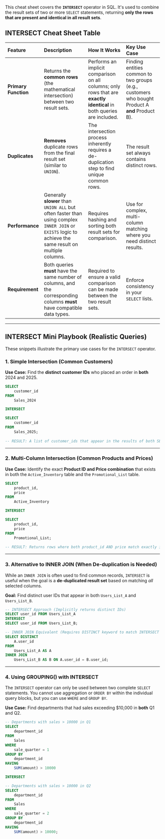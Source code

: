 This cheat sheet covers the **`INTERSECT`** operator in SQL. It's used to combine the result sets of two or more `SELECT` statements, returning **only the rows that are present and identical in all result sets**.

## INTERSECT Cheat Sheet Table

| Feature | Description | How It Works | Key Use Case |
| :--- | :--- | :--- | :--- |
| **Primary Function** | Returns the **common rows** (the mathematical intersection) between two result sets. | Performs an implicit comparison on all columns; only rows that are **exactly identical** in both queries are included. | Finding entities common to two groups (e.g., customers who bought Product A **and** Product B). |
| **Duplicates** | **Removes** duplicate rows from the final result set (similar to `UNION`). | The intersection process inherently requires a de-duplication step to find unique common rows. | The result set always contains distinct rows. |
| **Performance** | Generally **slower** than `UNION ALL` but often faster than using complex `INNER JOIN` or `EXISTS` logic to achieve the same result on multiple columns. | Requires hashing and sorting both result sets for comparison. | Use for complex, multi-column matching where you need distinct results. |
| **Requirement** | Both queries **must** have the same number of columns, and the corresponding columns **must** have compatible data types. | Required to ensure a valid comparison can be made between the two result sets. | Enforce consistency in your `SELECT` lists. |

-----

## INTERSECT Mini Playbook (Realistic Queries)

These snippets illustrate the primary use cases for the `INTERSECT` operator.

### 1\. Simple Intersection (Common Customers)

**Use Case:** Find the **distinct customer IDs** who placed an order in **both** 2024 and 2025.

```sql
SELECT
    customer_id
FROM
    Sales_2024

INTERSECT

SELECT
    customer_id
FROM
    Sales_2025;
    
-- RESULT: A list of customer_ids that appear in the results of both SELECT statements.
```

-----

### 2\. Multi-Column Intersection (Common Products and Prices)

**Use Case:** Identify the exact **Product ID and Price combination** that exists in both the `Active_Inventory` table and the `Promotional_List` table.

```sql
SELECT
    product_id,
    price
FROM
    Active_Inventory

INTERSECT

SELECT
    product_id,
    price
FROM
    Promotional_List;
    
-- RESULT: Returns rows where both product_id AND price match exactly in both tables.
```

-----

### 3\. Alternative to INNER JOIN (When De-duplication is Needed)

While an `INNER JOIN` is often used to find common records, `INTERSECT` is useful when the goal is a **de-duplicated result set** based on matching *all* selected columns.

**Goal:** Find distinct user IDs that appear in both `Users_List_A` and `Users_List_B`.

```sql
-- INTERSECT Approach (Implicitly returns distinct IDs)
SELECT user_id FROM Users_List_A
INTERSECT
SELECT user_id FROM Users_List_B;
```

```sql
-- INNER JOIN Equivalent (Requires DISTINCT keyword to match INTERSECT's behavior)
SELECT DISTINCT
    A.user_id
FROM
    Users_List_A AS A
INNER JOIN
    Users_List_B AS B ON A.user_id = B.user_id;
```

-----

### 4\. Using GROUPING() with INTERSECT

The `INTERSECT` operator can only be used between two complete `SELECT` statements. You cannot use aggregation or `ORDER BY` within the individual query blocks, but you can use `WHERE` and `GROUP BY`.

**Use Case:** Find departments that had sales exceeding $10,000 in **both** Q1 and Q2.

```sql
-- Departments with sales > 10000 in Q1
SELECT
    department_id
FROM
    Sales
WHERE
    sale_quarter = 1
GROUP BY
    department_id
HAVING
    SUM(amount) > 10000

INTERSECT

-- Departments with sales > 10000 in Q2
SELECT
    department_id
FROM
    Sales
WHERE
    sale_quarter = 2
GROUP BY
    department_id
HAVING
    SUM(amount) > 10000;
```
